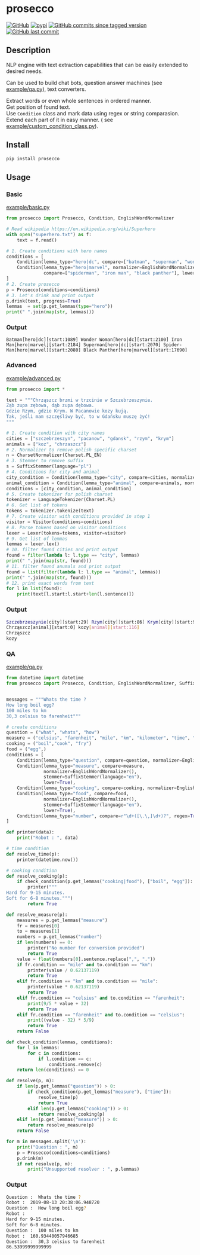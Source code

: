 prosecco
====

[![GitHub](https://img.shields.io/github/license/vane/prosecco)](https://github.com/vane/prosecco/blob/master/LICENSE)
[![pypi](https://img.shields.io/pypi/v/prosecco)](https://pypi.org/project/prosecco/)
[![GitHub commits since tagged version](https://img.shields.io/github/commits-since/vane/prosecco/0.0.5)](https://github.com/vane/prosecco/compare/0.0.5...master)
[![GitHub last commit](https://img.shields.io/github/last-commit/vane/prosecco)](https://github.com/vane/prosecco)

  
## Description

NLP engine with text extraction capabilities that can be easily extended to desired needs.

Can be used to build chat bots, question answer machines (see [example/qa.py](https://github.com/vane/prosecco/blob/master/example/qa.py)), text converters.

Extract words or even whole sentences in ordered manner.  
Get position of found text.  
Use ```Condition``` class and mark data using regex or string comparasion.  
Extend each part of it in easy manner. ( see [example/custom_condition_class.py](https://github.com/vane/prosecco/blob/master/example/custom_condition_class.py)).

## Install
```bash
pip install prosecco
```
## Usage

### Basic
[example/basic.py](https://github.com/vane/prosecco/blob/master/example/basic.py)
```python
from prosecco import Prosecco, Condition, EnglishWordNormalizer

# Read wikipedia https://en.wikipedia.org/wiki/Superhero
with open("superhero.txt") as f:
    text = f.read()

# 1. Create conditions with hero names
conditions = [
    Condition(lemma_type="hero|dc", compare=["batman", "superman", "wonder woman"], lower=True),
    Condition(lemma_type="hero|marvel", normalizer=EnglishWordNormalizer(),
              compare=["spiderman", "iron man", "black panther"], lower=True)
]
# 2. Create prosecco
p = Prosecco(conditions=conditions)
# 3. Let's drink and print output
p.drink(text, progress=True)
lemmas  = set(p.get_lemmas(type="hero"))
print(" ".join(map(str, lemmas)))
```

### Output
```Batman[hero|dc][start:1089] Wonder Woman[hero|dc][start:2100] Iron Man[hero|marvel][start:2184] Superman[hero|dc][start:2070] Spider-Man[hero|marvel][start:2080] Black Panther[hero|marvel][start:17690]```

### Advanced
[example/advanced.py](https://github.com/vane/prosecco/blob/master/example/advanced.py)
```python
from prosecco import *

text = """Chrząszcz brzmi w trzcinie w Szczebrzeszynie.
Ząb zupa zębowa, dąb zupa dębowa.
Gdzie Rzym, gdzie Krym. W Pacanowie kozy kują.
Tak, jeśli mam szczęśliwy być, to w Gdańsku muszę żyć! 
"""

# 1. Create condition with city names
cities = ["szczebrzeszyn", "pacanow", "gdansk", "rzym", "krym"]
animals = ["koz", "chrzaszcz"]
# 2. Normalizer to remove polish specific charset
n = CharsetNormalizer(Charset.PL_EN)
# 3. Stemmer to remove suffix
s = SuffixStemmer(language="pl")
# 4. Conditions for city and animal
city_condition = Condition(lemma_type="city", compare=cities, normalizer=n, stemmer=s, lower=True)
animal_condition = Condition(lemma_type="animal", compare=animals, normalizer=n, stemmer=s, lower=True)
conditions = [city_condition, animal_condition]
# 5. Create tokenizer for polish charset
tokenizer = LanguageTokenizer(Charset.PL)
# 6. Get list of tokens
tokens = tokenizer.tokenize(text)
# 7. Create visitor with conditions provided in step 1
visitor = Visitor(conditions=conditions)
# 8. Parse tokens based on visitor conditions
lexer = Lexer(tokens=tokens, visitor=visitor)
# 9. Get list of lemmas
lemmas = lexer.lex()
# 10. filter found cities and print output
found = filter(lambda l: l.type == "city", lemmas)
print(" ".join(map(str, found)))
# 11. filter found anumals and print output
found = list(filter(lambda l: l.type == "animal", lemmas))
print(" ".join(map(str, found)))
# 12. print exact words from text
for l in list(found):
    print(text[l.start:l.start+len(l.sentence)])
```   

### Output
```bash
Szczebrzeszynie[city][start:29] Rzym[city][start:86] Krym[city][start:98] Pacanowie[city][start:106] Gdańsku[city][start:163]
Chrząszcz[animal][start:0] kozy[animal][start:116]
Chrząszcz
kozy
```

### QA
[example/qa.py](https://github.com/vane/prosecco/blob/master/example/qa.py)
```python
from datetime import datetime
from prosecco import Prosecco, Condition, EnglishWordNormalizer, SuffixStemmer


messages = """Whats the time ?
How long boil egg?
100 miles to km
30,3 celsius to farenheit"""

# create conditions
question = ("what", "whats", "how")
measure = ("celsius", "farenheit", "mile", "km", "kilometer", "time", "long")
cooking = ("boil","cook", "fry")
food = ("egg",)
conditions = [
    Condition(lemma_type="question", compare=question, normalizer=EnglishWordNormalizer(), lower=True),
    Condition(lemma_type="measure", compare=measure,
              normalizer=EnglishWordNormalizer(),
              stemmer=SuffixStemmer(language="en"),
              lower=True),
    Condition(lemma_type="cooking", compare=cooking, normalizer=EnglishWordNormalizer(), lower=True),
    Condition(lemma_type="food", compare=food,
              normalizer=EnglishWordNormalizer(),
              stemmer=SuffixStemmer(language="en"),
              lower=True),
    Condition(lemma_type="number", compare=r"\d+([\.\,]\d+)?", regex=True, until_character=" "),
]

def printer(data):
    print("Robot : ", data)

# time condition
def resolve_time(p):
    printer(datetime.now())

# cooking condition
def resolve_cooking(p):
    if check_condition(p.get_lemmas("cooking|food"), ["boil", "egg"]):
        printer("""
Hard for 9-15 minutes.
Soft for 6-8 minutes.""")
        return True

def resolve_measure(p):
    measures = p.get_lemmas("measure")
    fr = measures[0]
    to = measures[1]
    numbers = p.get_lemmas("number")
    if len(numbers) == 0:
        printer("No number for conversion provided")
        return True
    value = float(numbers[0].sentence.replace(",", "."))
    if fr.condition == "mile" and to.condition == "km":
        printer(value / 0.62137119)
        return True
    elif fr.condition == "km" and to.condition == "mile":
        printer(value * 0.62137119)
        return True
    elif fr.condition == "celsius" and to.condition == "farenheit":
        print(9/5 * value + 32)
        return True
    elif fr.condition == "farenheit" and to.condition == "celsius":
        print((value - 32) * 5/9)
        return True
    return False

def check_condition(lemmas, conditions):
    for l in lemmas:
        for c in conditions:
            if l.condition == c:
                conditions.remove(c)
    return len(conditions) == 0

def resolve(p, m):
    if len(p.get_lemmas("question")) > 0:
        if check_condition(p.get_lemmas("measure"), ["time"]):
            resolve_time(p)
            return True
        elif len(p.get_lemmas("cooking")) > 0:
            return resolve_cooking(p)
    elif len(p.get_lemmas("measure")) > 0:
        return resolve_measure(p)
    return False

for m in messages.split('\n'):
    print("Question : ", m)
    p = Prosecco(conditions=conditions)
    p.drink(m)
    if not resolve(p, m):
        print("Unsupported resolver : ", p.lemmas)
```

### Output

```bash
Question :  Whats the time ?
Robot :  2019-08-13 20:38:06.948720
Question :  How long boil egg?
Robot :  
Hard for 9-15 minutes.
Soft for 6-8 minutes.
Question :  100 miles to km
Robot :  160.93440057946685
Question :  30,3 celsius to farenheit
86.53999999999999
```
